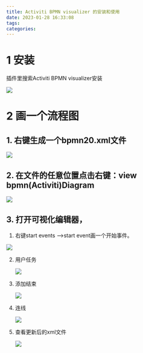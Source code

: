 ```yaml
---
title: Activiti BPMN visualizer 的安装和使用
date: 2023-01-28 16:33:08
tags:
categories: 
---
```


# 1 安装

插件里搜索Activiti BPMN visualizer安装

![](https://panyuro.oss-cn-beijing.aliyuncs.com/20230128163406.png)

# 2 画一个流程图

## 1. 右键生成一个bpmn20.xml文件

![](https://panyuro.oss-cn-beijing.aliyuncs.com/20230128163554.png)

## 2. 在文件的任意位置点击右键：view bpmn(Activiti)Diagram

![](https://panyuro.oss-cn-beijing.aliyuncs.com/202301281638479.png)

## 3. 打开可视化编辑器，

1. 右键start events –>start event画一个开始事件。

![](https://panyuro.oss-cn-beijing.aliyuncs.com/20230128163950.png)

2. 用户任务

   ![](https://panyuro.oss-cn-beijing.aliyuncs.com/20230128164045.png)

3. 添加结束

   ![](https://panyuro.oss-cn-beijing.aliyuncs.com/20230128164125.png)

4. 连线

   ![](https://panyuro.oss-cn-beijing.aliyuncs.com/20230128164453.png)

5. 查看更新后的xml文件

   ![](https://panyuro.oss-cn-beijing.aliyuncs.com/20230128164612.png)
